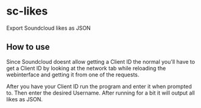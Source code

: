 # sc-likes
Export Soundcloud likes as JSON

## How to use
Since Soundcloud doesnt allow getting a Client ID the normal you'll have to get a Client ID by looking at the network tab while reloading the webinterface and getting it from one of the requests.

After you have your Client ID run the program and enter it when prompted to. Then enter the desired Username. After running for a bit it will output all likes as JSON.

